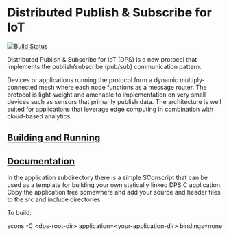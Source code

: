 # Distributed Publish & Subscribe for IoT

[![Build Status](https://travis-ci.org/intel/dps-for-iot.svg?branch=master)](https://travis-ci.org/intel/dps-for-iot)

Distributed Publish & Subscribe for IoT (DPS) is a new protocol that
implements the publish/subscribe (pub/sub) communication pattern.

Devices or applications running the protocol form a dynamic
multiply-connected mesh where each node functions as a message
router. The protocol is light-weight and amenable to implementation on
very small devices such as sensors that primarily publish data. The
architecture is well suited for applications that leverage edge
computing in combination with cloud-based analytics.

## [Building and Running](https://intel.github.io/dps-for-iot/building-and-running.html)

## [Documentation](https://intel.github.io/dps-for-iot)

In the application subdirectory there is a simple SConscript that can be used as a template for
building your own statically linked DPS C application. Copy the application tree somewhere
and add your source and header files to the src and include directories.

To build:

scons -C &lt;dps-root-dir&gt; application=&lt;your-application-dir&gt; bindings=none


